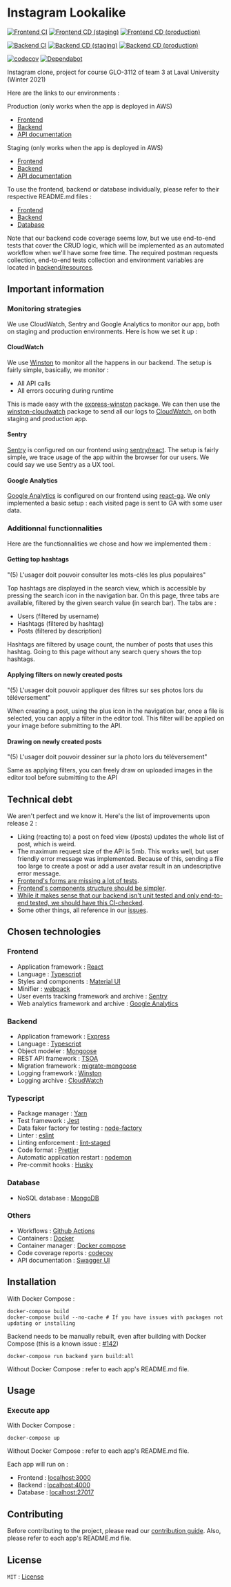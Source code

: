 # Instagram Lookalike

[![Frontend CI](https://github.com/GLO3112-classrooms/ugram-h2021-team-03/actions/workflows/frontend-ci.yml/badge.svg)](https://github.com/GLO3112-classrooms/ugram-h2021-team-03/actions/workflows/frontend-ci.yml)
[![Frontend CD (staging)](https://github.com/GLO3112-classrooms/ugram-h2021-team-03/actions/workflows/frontend-cd-staging.yml/badge.svg)](https://github.com/GLO3112-classrooms/ugram-h2021-team-03/actions/workflows/frontend-cd-staging.yml)
[![Frontend CD (production)](https://github.com/GLO3112-classrooms/ugram-h2021-team-03/actions/workflows/frontend-cd-production.yml/badge.svg)](https://github.com/GLO3112-classrooms/ugram-h2021-team-03/actions/workflows/frontend-cd-production.yml)

[![Backend CI](https://github.com/GLO3112-classrooms/ugram-h2021-team-03/actions/workflows/backend-ci.yml/badge.svg)](https://github.com/GLO3112-classrooms/ugram-h2021-team-03/actions/workflows/backend-ci.yml)
[![Backend CD (staging)](https://github.com/GLO3112-classrooms/ugram-h2021-team-03/actions/workflows/backend-cd-staging.yml/badge.svg)](https://github.com/GLO3112-classrooms/ugram-h2021-team-03/actions/workflows/backend-cd-staging.yml)
[![Backend CD (production)](https://github.com/GLO3112-classrooms/ugram-h2021-team-03/actions/workflows/backend-cd-production.yml/badge.svg)](https://github.com/GLO3112-classrooms/ugram-h2021-team-03/actions/workflows/backend-cd-production.yml)

[![codecov](https://codecov.io/gh/GLO3112-classrooms/ugram-h2021-team-03/branch/develop/graph/badge.svg?token=KH3C595NOS)](https://codecov.io/gh/GLO3112-classrooms/ugram-h2021-team-03)
[![Dependabot](https://badgen.net/badge/Dependabot/enabled/green?icon=dependabot)](https://dependabot.com/)

Instagram clone, project for course GLO-3112 of team 3 at Laval University (Winter 2021)

Here are the links to our environments : 

Production (only works when the app is deployed in AWS)
- [Frontend](http://ugram.ca)
- [Backend](http://api.ugram.ca)
- [API documentation](http://api.ugram.ca/docs)

Staging (only works when the app is deployed in AWS)
- [Frontend](http://staging.ugram.ca)
- [Backend](http://api.staging.ugram.ca)
- [API documentation](http://api.staging.ugram.ca/docs)

To use the frontend, backend or database individually, please refer to their respective README.md files : 
- [Frontend](frontend)
- [Backend](backend)
- [Database](database)

Note that our backend code coverage seems low, but we use end-to-end tests that cover the CRUD logic, which will be implemented as an automated workflow when we'll have some free time. The required postman requests collection, end-to-end tests collection and environment variables are located in [backend/resources](backend/resources).

## Important information

### Monitoring strategies

We use CloudWatch, Sentry and Google Analytics to monitor our app, both on staging and production environments. Here is how we set it up : 

#### CloudWatch

We use [Winston](https://github.com/winstonjs/winston) to monitor all the happens in our backend. The setup is fairly simple, basically, we monitor : 

- All API calls
- All errors occuring during runtime

This is made easy with the [express-winston](https://www.npmjs.com/package/express-winston) package. We can then use the [winston-cloudwatch](https://www.npmjs.com/package/winston-cloudwatch) package to send all our logs to [CloudWatch](https://aws.amazon.com/cloudwatch), on both staging and production app.

#### Sentry

[Sentry](https://sentry.io) is configured on our frontend using [sentry/react](https://docs.sentry.io/platforms/javascript/guides/react/). The setup is fairly simple, we trace usage of the app within the browser for our users. We could say we use Sentry as a UX tool.

#### Google Analytics

[Google Analytics](https://analytics.google.com/analytics/web) is configured on our frontend using [react-ga](https://github.com/react-ga/react-ga). We only implemented a basic setup : each visited page is sent to GA with some user data.

### Additionnal functionnalities

Here are the functionnalities we chose and how we implemented them : 

#### Getting top hashtags

"(5) L'usager doit pouvoir consulter les mots-clés les plus populaires"

Top hashtags are displayed in the search view, which is accessible by pressing the search icon in the navigation bar. On this page, three tabs are available, filtered by the given search value (in search bar). The tabs are : 

- Users (filtered by username)
- Hashtags (filtered by hashtag)
- Posts (filtered by description)

Hashtags are filtered by usage count, the number of posts that uses this hashtag. Going to this page without any search query shows the top hashtags.

#### Applying filters on newly created posts

"(5) L'usager doit pouvoir appliquer des filtres sur ses photos lors du téléversement"

When creating a post, using the plus icon in the navigation bar, once a file is selected, you can apply a filter in the editor tool. This filter will be applied on your image before submitting to the API.

#### Drawing on newly created posts

"(5) L'usager doit pouvoir dessiner sur la photo lors du téléversement"

Same as applying filters, you can freely draw on uploaded images in the editor tool before submitting to the API

## Technical debt

We aren't perfect and we know it. Here's the list of improvements upon release 2 : 

- Liking (reacting to) a post on feed view (/posts) updates the whole list of post, which is weird.
- The maximum request size of the API is 5mb. This works well, but user friendly error message was implemented. Because of this, sending a file too large to create a post or add a user avatar result in an undescriptive error message.
- [Frontend's forms are missing a lot of tests](https://github.com/GLO3112-classrooms/ugram-h2021-team-03/issues/242).
- [Frontend's components structure should be simpler](https://github.com/GLO3112-classrooms/ugram-h2021-team-03/issues/570).
- [While it makes sense that our backend isn't unit tested and only end-to-end tested, we should have this CI-checked](https://github.com/GLO3112-classrooms/ugram-h2021-team-03/issues/138).
- Some other things, all reference in our [issues](https://github.com/GLO3112-classrooms/ugram-h2021-team-03/issues).

## Chosen technologies

### Frontend

- Application framework : [React](https://reactjs.org/)
- Language : [Typescript](https://www.typescriptlang.org/)
- Styles and components : [Material UI](https://material-ui.com/)
- Minifier : [webpack](https://webpack.js.org/)
- User events tracking framework and archive : [Sentry](https://sentry.io)
- Web analytics framework and archive : [Google Analytics](https://analytics.google.com/analytics/web)

### Backend

- Application framework : [Express](https://expressjs.com/)
- Language : [Typescript](https://www.typescriptlang.org/)
- Object modeler : [Mongoose](https://mongoosejs.com/)
- REST API framework : [TSOA](https://github.com/lukeautry/tsoa)
- Migration framework : [migrate-mongoose](https://www.npmjs.com/package/migrate-mongoose)
- Logging framework : [Winston](https://github.com/winstonjs/winston)
- Logging archive : [CloudWatch](https://aws.amazon.com/cloudwatch)

### Typescript

- Package manager : [Yarn](https://yarnpkg.com/)
- Test framework : [Jest](https://jestjs.io/)
- Data faker factory for testing : [node-factory](https://olavoasantos.github.io/node-factory/)
- Linter : [eslint](https://eslint.org/)
- Linting enforcement : [lint-staged](https://github.com/okonet/lint-staged)
- Code format : [Prettier](https://prettier.io/)
- Automatic application restart : [nodemon](https://nodemon.io/)
- Pre-commit hooks : [Husky](https://github.com/typicode/husky)

### Database

- NoSQL database : [MongoDB](https://www.mongodb.com/)

### Others

- Workflows : [Github Actions](https://github.com/features/actions)
- Containers : [Docker](https://www.docker.com/)
- Container manager : [Docker compose](https://docs.docker.com/compose/)
- Code coverage reports : [codecov](https://codecov.io/)
- API documentation : [Swagger UI](https://swagger.io/tools/swagger-ui/)

## Installation

With Docker Compose : 
```shell
docker-compose build
docker-compose build --no-cache # If you have issues with packages not updating or installing
```

Backend needs to be manually rebuilt, even after building with Docker Compose (this is a known issue : [#142](https://github.com/GLO3112-classrooms/ugram-h2021-team-03/issues/142))

```shell
docker-compose run backend yarn build:all
```

Without Docker Compose : refer to each app's README.md file.

## Usage

### Execute app

With Docker Compose :
```shell
docker-compose up
```

Without Docker Compose : refer to each app's README.md file.

Each app will run on : 

- Frontend : [localhost:3000](http://localhost:3000)
- Backend : [localhost:4000](http://localhost:4000)
- Database : [localhost:27017](http://localhost:27017)

## Contributing

Before contributing to the project, please read our [contribution guide](CONTRIBUTING.md). Also, please refer to each app's README.md file.

## License

`MIT` : [License](LICENSE)
